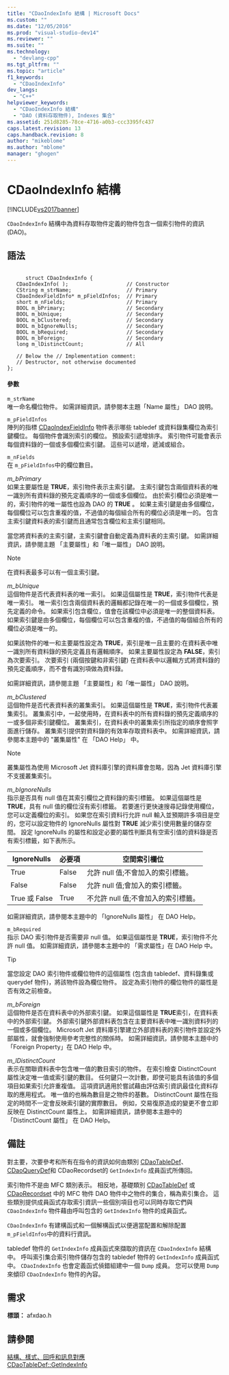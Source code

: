 ```yaml
---
title: "CDaoIndexInfo 結構 | Microsoft Docs"
ms.custom: ""
ms.date: "12/05/2016"
ms.prod: "visual-studio-dev14"
ms.reviewer: ""
ms.suite: ""
ms.technology: 
  - "devlang-cpp"
ms.tgt_pltfrm: ""
ms.topic: "article"
f1_keywords: 
  - "CDaoIndexInfo"
dev_langs: 
  - "C++"
helpviewer_keywords: 
  - "CDaoIndexInfo 結構"
  - "DAO (資料存取物件), Indexes 集合"
ms.assetid: 251d8285-78ce-4716-a0b3-ccc3395fc437
caps.latest.revision: 13
caps.handback.revision: 8
author: "mikeblome"
ms.author: "mblome"
manager: "ghogen"
---
```

# CDaoIndexInfo 結構
[!INCLUDE[vs2017banner](../../assembler/inline/includes/vs2017banner.md)]

`CDaoIndexInfo` 結構中為資料存取物件定義的物件包含一個索引物件的資訊 \(DAO\)。  
  
## 語法  
  
```  
  
      struct CDaoIndexInfo {  
   CDaoIndexInfo( );                   // Constructor  
   CString m_strName;                  // Primary  
   CDaoIndexFieldInfo* m_pFieldInfos;  // Primary  
   short m_nFields;                    // Primary  
   BOOL m_bPrimary;                    // Secondary  
   BOOL m_bUnique;                     // Secondary  
   BOOL m_bClustered;                  // Secondary  
   BOOL m_bIgnoreNulls;                // Secondary  
   BOOL m_bRequired;                   // Secondary  
   BOOL m_bForeign;                    // Secondary  
   long m_lDistinctCount;              // All  
  
   // Below the // Implementation comment:  
   // Destructor, not otherwise documented  
};   
```  
  
#### 參數  
 `m_strName`  
 唯一命名欄位物件。  如需詳細資訊，請參閱本主題「Name 屬性」 DAO 說明。  
  
 `m_pFieldInfos`  
 陣列的指標 [CDaoIndexFieldInfo](../../mfc/reference/cdaoindexfieldinfo-structure.md) 物件表示哪些 tabledef 或資料錄集欄位為索引鍵欄位。  每個物件會識別索引的欄位。  預設索引遞增排序。  索引物件可能會表示每個資料錄的一個或多個欄位索引鍵。  這些可以遞增，遞減或組合。  
  
 `m_nFields`  
 在 `m_pFieldInfos`中的欄位數目。  
  
 *m\_bPrimary*  
 如果主要屬性是 **TRUE**，索引物件表示主索引鍵。  主索引鍵包含兩個資料表的唯一識別所有資料錄的預先定義順序的一個或多個欄位。  由於索引欄位必須是唯一的，索引物件的唯一屬性也設為 DAO 的 **TRUE** 。  如果主索引鍵是由多個欄位，每個欄位可以包含重複的值，不過值的每個組合所有的欄位必須是唯一的。  包含主索引鍵資料表的索引鍵而且通常包含欄位和主索引鍵相同。  
  
 當您將資料表的主索引鍵，主索引鍵會自動定義為資料表的主索引鍵。  如需詳細資訊，請參閱主題 「主要屬性」和「唯一屬性」 DAO 說明。  
  
> [!NOTE]
>  在資料表最多可以有一個主索引鍵。  
  
 *m\_bUnique*  
 這個物件是否代表資料表的唯一索引。  如果這個屬性是 **TRUE**，索引物件代表是唯一索引。  唯一索引包含兩個資料表的邏輯都記錄在唯一的一個或多個欄位，預先定義的命令。  如果索引包含欄位，值會在該欄位中必須是唯一的整個資料表。  如果索引鍵是由多個欄位，每個欄位可以包含重複的值，不過值的每個組合所有的欄位必須是唯一的。  
  
 如果該物件的唯一和主要屬性設定為 **TRUE**，索引是唯一且主要的:在資料表中唯一識別所有資料錄的預先定義且有邏輯順序。  如果主要屬性設定為 **FALSE**，索引為次要索引。  次要索引 \(兩個按鍵和非索引鍵\) 在資料表中以邏輯方式將資料錄的預先定義順序，而不會有識別項做為資料錄。  
  
 如需詳細資訊，請參閱主題 「主要屬性」和「唯一屬性」 DAO 說明。  
  
 *m\_bClustered*  
 這個物件是否代表資料表的叢集索引。  如果這個屬性是 **TRUE**，索引物件代表叢集索引。  叢集索引中，一起使用時，在資料表中的所有資料錄的預先定義順序的一或多個非索引鍵欄位。  叢集索引，在資料表中的叢集索引所指定的順序會照字面進行儲存。  叢集索引提供對資料錄的有效率存取資料表中。  如需詳細資訊，請參閱本主題中的 "叢集屬性" 在 「DAO Help」 中。  
  
> [!NOTE]
>  叢集屬性為使用 Microsoft Jet 資料庫引擎的資料庫會忽略，因為 Jet 資料庫引擎不支援叢集索引。  
  
 *m\_bIgnoreNulls*  
 指示是否具有 null 值在其索引欄位之資料錄的索引標籤。  如果這個屬性是 **TRUE**，具有 null 值的欄位沒有索引標籤。  若要進行更快速搜尋記錄使用欄位，您可以定義欄位的索引。  如果您在索引資料行允許 null 輸入並預期許多項目是空的，您可以設定物件的 IgnoreNulls 屬性對 **TRUE** 減少索引使用數量的儲存空間。  設定 IgnoreNulls 的屬性和設定必要的屬性判斷具有空索引值的資料錄是否有索引標籤，如下表所示。  
  
|IgnoreNulls|必要項|空間索引欄位|  
|-----------------|---------|------------|  
|True|False|允許 null 值;不會加入的索引標籤。|  
|False|False|允許 null 值;會加入的索引標籤。|  
|True 或 False|True|不允許 null 值;不會加入的索引標籤。|  
  
 如需詳細資訊，請參閱本主題中的 「IgnoreNulls 屬性」 在 DAO Help。  
  
 `m_bRequired`  
 指示 DAO 索引物件是否需要非 null 值。  如果這個屬性是 **TRUE**，索引物件不允許 null 值。  如需詳細資訊，請參閱本主題中的 「需求屬性」在 DAO Help 中。  
  
> [!TIP]
>  當您設定 DAO 索引物件或欄位物件的這個屬性 \(包含由 tabledef、資料錄集或 querydef 物件\)，將該物件設為欄位物件。  設定為索引物件的欄位物件的屬性是否有效之前檢查。  
  
 *m\_bForeign*  
 這個物件是否在資料表中的外部索引鍵。  如果這個屬性是 **TRUE**索引，在資料表中的外部索引鍵。  外部索引鍵外部資料表包含在主要資料表中唯一識別資料列的一個或多個欄位。  Microsoft Jet 資料庫引擎建立外部資料表的索引物件並設定外部屬性，就會強制使用參考完整性的關係時。  如需詳細資訊，請參閱本主題中的「Foreign Property」在 DAO Help 中。  
  
 *m\_lDistinctCount*  
 表示在關聯資料表中包含唯一值的數目索引的物件。  在索引檢查 DistinctCount 屬性決定唯一值或索引鍵的數目。  任何鍵只一次計數，即使可能具有該值的多個項目如果索引允許重複值。  這項資訊適用於嘗試藉由評估索引資訊最佳化資料存取的應用程式。  唯一值的也稱為數目是之物件的基數。  DistinctCount 屬性在指定的時間不一定會反映索引鍵的實際數目。  例如，交易復原造成的變更不會立即反映在 DistinctCount 屬性上。  如需詳細資訊，請參閱本主題中的 「DistinctCount 屬性」 在 DAO Help。  
  
## 備註  
 對主要，次要參考和所有在指令的資訊如何由類別 [CDaoTableDef](../Topic/CDaoTableDef::GetIndexInfo.md)、 [CDaoQueryDef](../Topic/CDaoRecordset::GetIndexInfo.md)和 CDaoRecordset的 `GetIndexInfo` 成員函式所傳回。  
  
 索引物件不是由 MFC 類別表示。  相反地，基礎類別 [CDaoTableDef](../../mfc/reference/cdaotabledef-class.md) 或 [CDaoRecordset](../../mfc/reference/cdaorecordset-class.md) 中的 MFC 物件 DAO 物件中之物件的集合，稱為索引集合。  這些類別提供成員函式存取索引資訊一些個別項目也可以同時存取它們與 `CDaoIndexInfo` 物件藉由呼叫包含的 `GetIndexInfo` 物件的成員函式。  
  
 `CDaoIndexInfo` 有建構函式和一個解構函式以便適當配置和解除配置 `m_pFieldInfos`中的資料行資訊。  
  
 tabledef 物件的 `GetIndexInfo` 成員函式來擷取的資訊在 `CDaoIndexInfo` 結構中。  呼叫索引集合索引物件儲存包含的 tabledef 物件的 `GetIndexInfo` 成員函式中。  `CDaoIndexInfo` 也會定義函式偵錯組建中一個 `Dump` 成員。  您可以使用 `Dump` 來傾印 `CDaoIndexInfo` 物件的內容。  
  
## 需求  
 **標頭：** afxdao.h  
  
## 請參閱  
 [結構、樣式、回呼和訊息對應](../../mfc/reference/structures-styles-callbacks-and-message-maps.md)   
 [CDaoTableDef::GetIndexInfo](../Topic/CDaoTableDef::GetIndexInfo.md)